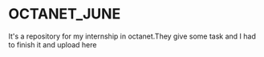 # OCTANET_JUNE
It's a repository for my internship in octanet.They give some task and I had to finish it and upload here
